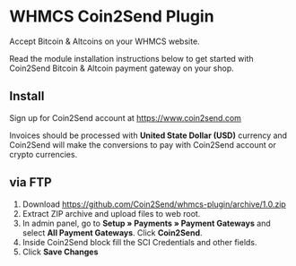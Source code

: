 # WHMCS Coin2Send Plugin

Accept Bitcoin & Altcoins on your WHMCS website.

Read the module installation instructions below to get started with Coin2Send Bitcoin & Altcoin payment gateway on your shop.

## Install

Sign up for Coin2Send account at https://www.coin2send.com

Invoices should be processed with **United State Dollar (USD)** currency and Coin2Send will make the conversions to pay with Coin2Send account or crypto currencies.

## via FTP

1. Download https://github.com/Coin2Send/whmcs-plugin/archive/1.0.zip
2. Extract ZIP archive and upload files to web root.
3. In admin panel, go to **Setup » Payments » Payment Gateways** and select **All Payment Gateways**. Click **Coin2Send**.
4. Inside Coin2Send block fill the SCI Credentials and other fields. 
5. Click **Save Changes**
